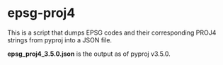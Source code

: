 # epsg-proj4

This is a script that dumps EPSG codes and their corresponding PROJ4 strings from pyproj into a JSON file.

**epsg_proj4_3.5.0.json** is the output as of pyproj v3.5.0.

